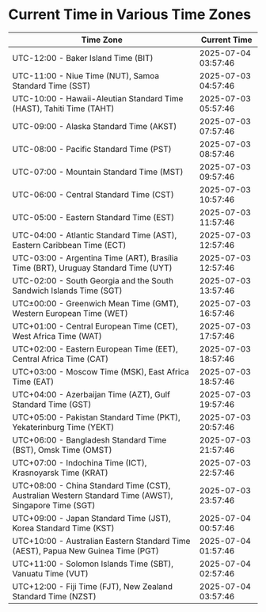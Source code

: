 # Current Time in Various Time Zones

| Time Zone | Current Time |
|-----------|--------------|
| UTC-12:00 - Baker Island Time (BIT) | 2025-07-04 03:57:46 |
| UTC-11:00 - Niue Time (NUT), Samoa Standard Time (SST) | 2025-07-03 04:57:46 |
| UTC-10:00 - Hawaii-Aleutian Standard Time (HAST), Tahiti Time (TAHT) | 2025-07-03 05:57:46 |
| UTC-09:00 - Alaska Standard Time (AKST) | 2025-07-03 07:57:46 |
| UTC-08:00 - Pacific Standard Time (PST) | 2025-07-03 08:57:46 |
| UTC-07:00 - Mountain Standard Time (MST) | 2025-07-03 09:57:46 |
| UTC-06:00 - Central Standard Time (CST) | 2025-07-03 10:57:46 |
| UTC-05:00 - Eastern Standard Time (EST) | 2025-07-03 11:57:46 |
| UTC-04:00 - Atlantic Standard Time (AST), Eastern Caribbean Time (ECT) | 2025-07-03 12:57:46 |
| UTC-03:00 - Argentina Time (ART), Brasília Time (BRT), Uruguay Standard Time (UYT) | 2025-07-03 12:57:46 |
| UTC-02:00 - South Georgia and the South Sandwich Islands Time (SGT) | 2025-07-03 13:57:46 |
| UTC±00:00 - Greenwich Mean Time (GMT), Western European Time (WET) | 2025-07-03 16:57:46 |
| UTC+01:00 - Central European Time (CET), West Africa Time (WAT) | 2025-07-03 17:57:46 |
| UTC+02:00 - Eastern European Time (EET), Central Africa Time (CAT) | 2025-07-03 18:57:46 |
| UTC+03:00 - Moscow Time (MSK), East Africa Time (EAT) | 2025-07-03 18:57:46 |
| UTC+04:00 - Azerbaijan Time (AZT), Gulf Standard Time (GST) | 2025-07-03 19:57:46 |
| UTC+05:00 - Pakistan Standard Time (PKT), Yekaterinburg Time (YEKT) | 2025-07-03 20:57:46 |
| UTC+06:00 - Bangladesh Standard Time (BST), Omsk Time (OMST) | 2025-07-03 21:57:46 |
| UTC+07:00 - Indochina Time (ICT), Krasnoyarsk Time (KRAT) | 2025-07-03 22:57:46 |
| UTC+08:00 - China Standard Time (CST), Australian Western Standard Time (AWST), Singapore Time (SGT) | 2025-07-03 23:57:46 |
| UTC+09:00 - Japan Standard Time (JST), Korea Standard Time (KST) | 2025-07-04 00:57:46 |
| UTC+10:00 - Australian Eastern Standard Time (AEST), Papua New Guinea Time (PGT) | 2025-07-04 01:57:46 |
| UTC+11:00 - Solomon Islands Time (SBT), Vanuatu Time (VUT) | 2025-07-04 02:57:46 |
| UTC+12:00 - Fiji Time (FJT), New Zealand Standard Time (NZST) | 2025-07-04 03:57:46 |
